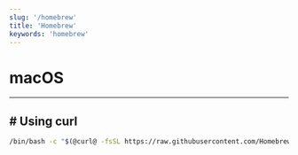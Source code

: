 ```yaml
---
slug: '/homebrew'
title: 'Homebrew'
keywords: 'homebrew'
---
```


# macOS

---

## # Using curl

```bash
/bin/bash -c "$(@curl@ -fsSL https://raw.githubusercontent.com/Homebrew/install/HEAD/install.sh)"
```
